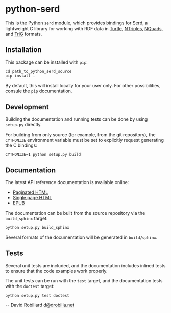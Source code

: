 python-serd
===========

This is the Python `serd` module, which provides bindings for Serd,
a lightweight C library for working with RDF data in [Turtle][],
[NTriples][], [NQuads][], and [TriG][] formats.

Installation
------------

This package can be installed with `pip`:

    cd path_to_python_serd_source
    pip install .

By default, this will install locally for your user only.
For other possibilities, consule the `pip` documentation.

Development
-----------

Building the documentation and running tests can be done by using `setup.py` directly.

For building from only source (for example, from the git repository),
the `CYTHONIZE` environment variable must be set to explicitly request generating the C bindings:

    CYTHONIZE=1 python setup.py build

Documentation
-------------

The latest API reference documentation is available online:

   * [Paginated HTML](https://drobilla.gitlab.io/python-serd/html)
   * [Single page HTML](https://drobilla.gitlab.io/python-serd/singlehtml)
   * [EPUB](https://drobilla.gitlab.io/python-serd/Using-Serd-in-Python.epub)

The documentation can be built from the source repository via the `build_sphinx` target:

    python setup.py build_sphinx

Several formats of the documentation will be generated in `build/sphinx`.

Tests
-----

Several unit tests are included,
and the documentation includes inlined tests to ensure that the code examples work properly.

The unit tests can be run with the `test` target,
and the documentation tests with the `doctest` target:

    python setup.py test doctest

 -- David Robillard <d@drobilla.net>

[Turtle]: https://www.w3.org/TR/turtle/
[TriG]: https://www.w3.org/TR/trig/
[NTriples]: https://www.w3.org/TR/n-triples/
[NQuads]: https://www.w3.org/TR/n-quads/
